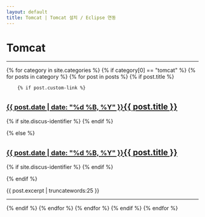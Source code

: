```yaml
---
layout: default
title: Tomcat | Tomcat 설치 / Eclipse 연동
---
```


<h1>Tomcat</h1>
<hr/>

{% for category in site.categories %}
{% if category[0] == "tomcat" %}
    {% for posts in category %}
    {% for post in posts %}
{% if post.title %}

		{% if post.custom-link %}
<h2><a href="{{ post.custom-link }}"><small>{{ post.date | date: "%d %B, %Y" }}</small>{{ post.title }}</a></h2>

{% if site.discus-identifier %}
 <a href="{{ site.url }}{{ site.baseurl }}{{ post.url }}#disqus_thread" data-disqus-identifier="{{ post.id }}"></a>
{% endif %}

{% else %}
<h2><a href="{{ post.url }}"><small>{{ post.date | date: "%d %B, %Y" }}</small>{{ post.title }}</a></h2>

{% if site.discus-identifier %}
 <a href="{{ site.url }}{{ site.baseurl }}{{ post.url }}#disqus_thread" data-disqus-identifier="{{ post.id }}"></a>
{% endif %}

{% endif %}
<p>{{ post.excerpt | truncatewords:25 }}</p>
<hr/>

{% endif %}
   {% endfor %}
   {% endfor %}
{% endif %}
{% endfor %}